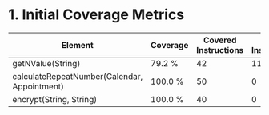 # 1. Initial Coverage Metrics

| Element                                      | Coverage | Covered Instructions | Missed Instructions | Total Instructions |
|----------------------------------------------|----------|----------------------|---------------------|--------------------|
| getNValue(String)                            | 79.2 %   | 42                   | 11                  | 53                 |
| calculateRepeatNumber(Calendar, Appointment) | 100.0 %  | 50                   | 0                   | 50                 |
| encrypt(String, String)                      | 100.0 %  | 40                   | 0                   | 40                 |
